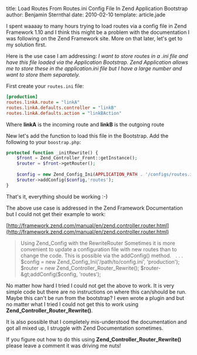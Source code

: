 title: Load Routes From Routes.ini Config File In Zend Application Bootstrap
author: Benjamin Sternthal
date: 2010-02-10
template: article.jade

I spent waaaay to many hours trying to load routes via a config file in Zend Framework 1.10 and I think this might be a problem with the documentation I was following on the Zend Framework site. More on that later, let's get to my solution first.

Here is the use case I am addressing: _*I want to store routes in a .ini file and have this file loaded via the Application Bootstrap. Zend Application allows me to store these in the application.ini file but I have a large number and want to store them separately.*_

<span class="more"></span>

First create your `routes.ini` file:



```ini
[production]
routes.linkA.route = "linkA"
routes.linkA.defaults.controller = "linkB"
routes.linkA.defaults.action = "linkBAction"
```

Where **linkA** is the incoming route and **linkB** is the outgoing route


New let's add the function to load this file in the Bootstrap. Add the following to your `boostrap.php`:

```php
protected function _initRewrite() {
    $front = Zend_Controller_Front::getInstance();
    $router = $front->getRouter();
   
    $config = new Zend_Config_Ini(APPLICATION_PATH . '/configs/routes.ini', 'production');      
    $router->addConfig($config,'routes');
} 
```

That's it, everything should be working :-)

The above use case is addressed in the Zend Framework Documentation but I could not get their example to work:

[http://framework.zend.com/manual/en/zend.controller.router.html](http://framework.zend.com/manual/en/zend.controller.router.html)


>Using Zend_Config with the RewriteRouter
>Sometimes it is more convenient to update a configuration file with
>new routes than to change the code. This is possible via
>the addConfig() method.
>&nbsp;
> . . .
>&nbsp;
>$config = new Zend_Config_Ini('/path/to/config.ini', 'production');
>$router = new Zend_Controller_Router_Rewrite();
>$router-&gt;addConfig($config, 'routes');


No matter how hard I tried I could not get the above to work. It is very simple code but there are no instructions on where this can/should be run. Maybe this can't be run from the bootstrap? I even wrote a plugin and but no matter what I tried I could not get this to work using  **Zend_Controller_Router_Rewrite()**.

It is also possible that I completely mis-understood the documentation and got all mixed up, I struggle with Zend Documentation sometimes.

If you figure out how to do this using **Zend_Controller_Router_Rewrite()** please leave a comment it was driving me nuts!

